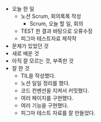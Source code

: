 - 오늘 한 일
  - 노션 Scrum, 회의록록 작성
    - Scrum, 오늘 할 일, 회의
  - TEST 한 결과 바탕으로 오류수정
  - 피그마 테스트자료 제작작
- 문제가 있었던 것
- 새로 배운 것
- 아직 잘 모르는 것, 부족한 것
- 잘 한 것
  - TIL을 작성했다.
  - 노션 일일 정리를 했다.
  - 코드 컨벤션을 지켜서 커밋했다.
  - 여러 페이지를 구현했다.
  - 여러 기능을 구현했다.
  - 피그마 테스트 자료를 잘 만들었다.
